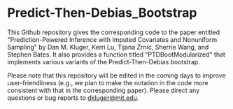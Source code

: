 # Predict-Then-Debias_Bootstrap

This Github repository gives the corresponding code to the paper entitled "Prediction-Powered Inference with Imputed Covariates and Nonuniform Sampling" by Dan M. Kluger, Kerri Lu, Tijana Zrnic, Sherrie Wang, and Stephen Bates. It also provides a function titled "PTDBootModularized" that implements various variants of the Predict-Then-Debias bootstrap.

Please note that this repository will be edited in the coming days to improve user-friendliness (e.g., we plan to make the notation in the code more consistent with that in the corresponding paper). Please direct any questions or bug reports to dkluger@mit.edu.
